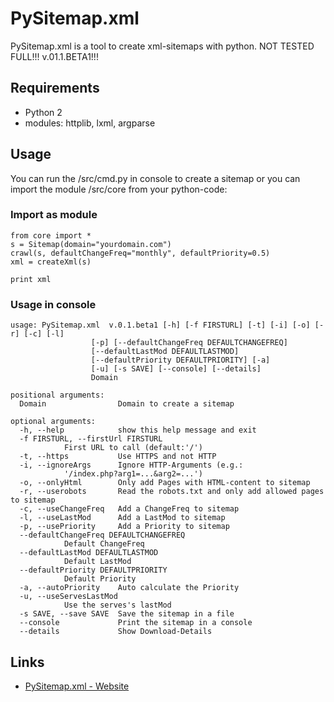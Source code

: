 # PySitemap.xml
PySitemap.xml is a tool to create xml-sitemaps with python.  NOT TESTED FULL!!! v.01.1.BETA1!!!

## Requirements
* Python 2
* modules: httplib, lxml, argparse
 
## Usage
You can run the /src/cmd.py in console to create a sitemap or you can import the module /src/core from your python-code:

### Import as module
    from core import *
    s = Sitemap(domain="yourdomain.com")
    crawl(s, defaultChangeFreq="monthly", defaultPriority=0.5)
    xml = createXml(s)
    
    print xml
    

### Usage in console
    usage: PySitemap.xml  v.0.1.beta1 [-h] [-f FIRSTURL] [-t] [-i] [-o] [-r] [-c] [-l]                                                                                                                                                    
				      [-p] [--defaultChangeFreq DEFAULTCHANGEFREQ]                                                                                                                                                                                                 
				      [--defaultLastMod DEFAULTLASTMOD]                                                                                                                                                                                                            
				      [--defaultPriority DEFAULTPRIORITY] [-a]                                                                                                                                                                                                     
				      [-u] [-s SAVE] [--console] [--details]                                                                                                                                                                                                       
				      Domain                                                                                                                                                                                                                                       
																																
    positional arguments:                                                                                                                                                                                                                                                          
      Domain                Domain to create a sitemap                                                                                                                                                                                                                             
																																
    optional arguments:                                                                                                                                                                                                                                                            
      -h, --help            show this help message and exit                                                                                                                                                                                                                        
      -f FIRSTURL, --firstUrl FIRSTURL                                                                                                                                                                                                                                             
			    First URL to call (default:'/')                                                                                                                                                                                                                        
      -t, --https           Use HTTPS and not HTTP                                                                                                                                                                                                                                 
      -i, --ignoreArgs      Ignore HTTP-Arguments (e.g.:                                                                                                                                                                                                                           
			    '/index.php?arg1=...&arg2=...')                                                                                                                                                                                                                        
      -o, --onlyHtml        Only add Pages with HTML-content to sitemap                                                                                                                                                                                                            
      -r, --userobots       Read the robots.txt and only add allowed pages to sitemap
      -c, --useChangeFreq   Add a ChangeFreq to sitemap                                                                                                                                                                                                                            
      -l, --useLastMod      Add a LastMod to sitemap                                                                                                                                                                                                                               
      -p, --usePriority     Add a Priority to sitemap                                                                                                                                                                                                                              
      --defaultChangeFreq DEFAULTCHANGEFREQ
			    Default ChangeFreq
      --defaultLastMod DEFAULTLASTMOD
			    Default LastMod
      --defaultPriority DEFAULTPRIORITY
			    Default Priority
      -a, --autoPriority    Auto calculate the Priority
      -u, --useServesLastMod
			    Use the serves's lastMod
      -s SAVE, --save SAVE  Save the sitemap in a file
      --console             Print the sitemap in a console
      --details             Show Download-Details

## Links
* [PySitemap.xml - Website](http://www.arnehannappel.de/index.php/projekte/python-module/pysitemap-xml)
